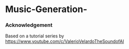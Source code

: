 # Music-Generation-

### Acknowledgement
Based on a tutorial series by https://www.youtube.com/c/ValerioVelardoTheSoundofAI
